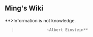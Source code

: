 ## Ming's Wiki

**>Information is not knowledge.                                               
>                  ~Albert Einstein**